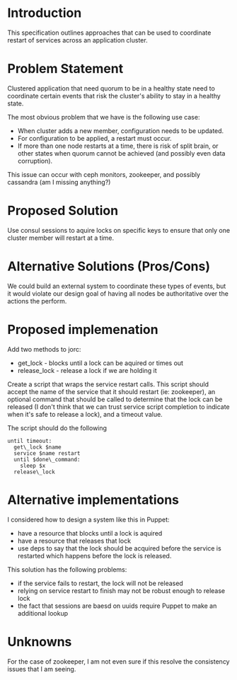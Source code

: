 # Introduction

This specification outlines approaches that can be used to coordinate restart of
services across an application cluster.

# Problem Statement

Clustered application that need quorum to be in a healthy state need to
coordinate certain events that risk the cluster's ability to stay in
a healthy state.

The most obvious problem that we have is the following use case:

* When cluster adds a new member, configuration needs to be updated.
* For configuration to be applied, a restart must occur.
* If more than one node restarts at a time, there is risk of split brain,
  or other states when quorum cannot be achieved (and possibly even data
  corruption).

This issue can occur with ceph monitors, zookeeper, and possibly cassandra (am
I missing anything?)

# Proposed Solution

Use consul sessions to aquire locks on specific keys to ensure that only one
cluster member will restart at a time.

# Alternative Solutions (Pros/Cons)

We could build an external system to coordinate these types of events, but it
would violate our design goal of having all nodes be authoritative over the
actions the perform.

# Proposed implemenation

Add two methods to jorc:

* get\_lock - blocks until a lock can be aquired or times out
* release\_lock - release a lock if we are holding it

Create a script that wraps the service restart calls. This script should
accept the name of the service that it should restart (ie: zookeeper),
an optional command that should be called to determine that the lock
can be released (I don't think that we can trust service script completion
to indicate when it's safe to release a lock), and a timeout value.

The script should do the following

````
until timeout:
  get\_lock $name
  service $name restart
  until $done\_command:
    sleep $x
  release\_lock
````

# Alternative implementations

I considered how to design a system like this in Puppet:

* have a resource that blocks until a lock is aquired
* have a resource that releases that lock
* use deps to say that the lock should be acquired before the service is restarted which
  happens before the lock is released.

This solution has the following problems:

* if the service fails to restart, the lock will not be released
* relying on service restart to finish may not be robust enough to release lock
* the fact that sessions are baesd on uuids require Puppet to make an additional lookup

# Unknowns

For the case of zookeeper, I am not even sure if this resolve the consistency
issues that I am seeing.

